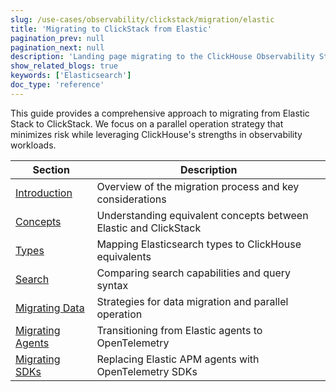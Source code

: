 ```yaml
---
slug: /use-cases/observability/clickstack/migration/elastic
title: 'Migrating to ClickStack from Elastic'
pagination_prev: null
pagination_next: null
description: 'Landing page migrating to the ClickHouse Observability Stack from Elastic'
show_related_blogs: true
keywords: ['Elasticsearch']
doc_type: 'reference'
---
```


This guide provides a comprehensive approach to migrating from Elastic Stack to ClickStack. We focus on a parallel operation strategy that minimizes risk while leveraging ClickHouse's strengths in observability workloads. 

| Section | Description |
|---------|-------------|
| [Introduction](/use-cases/observability/clickstack/migration/elastic/intro) | Overview of the migration process and key considerations |
| [Concepts](/use-cases/observability/clickstack/migration/elastic/concepts) | Understanding equivalent concepts between Elastic and ClickStack |
| [Types](/use-cases/observability/clickstack/migration/elastic/types) | Mapping Elasticsearch types to ClickHouse equivalents |
| [Search](/use-cases/observability/clickstack/migration/elastic/search) | Comparing search capabilities and query syntax |
| [Migrating Data](/use-cases/observability/clickstack/migration/elastic/migrating-data) | Strategies for data migration and parallel operation |
| [Migrating Agents](/use-cases/observability/clickstack/migration/elastic/migrating-agents) | Transitioning from Elastic agents to OpenTelemetry |
| [Migrating SDKs](/use-cases/observability/clickstack/migration/elastic/migrating-sdks) | Replacing Elastic APM agents with OpenTelemetry SDKs |
